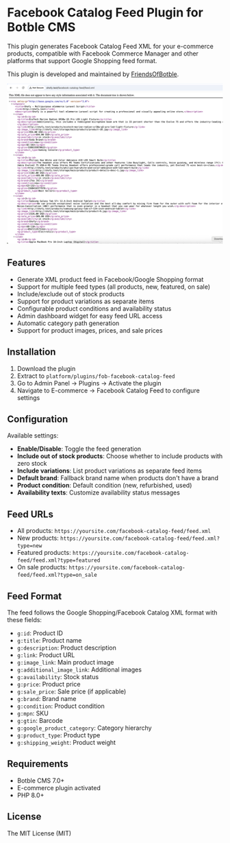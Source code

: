 # Facebook Catalog Feed Plugin for Botble CMS

This plugin generates Facebook Catalog Feed XML for your e-commerce products, compatible with Facebook Commerce Manager and other platforms that support Google Shopping feed format.

This plugin is developed and maintained by [FriendsOfBotble](https://github.com/FriendsOfBotble).

![Image](./screenshot.png)

## Features

- Generate XML product feed in Facebook/Google Shopping format
- Support for multiple feed types (all products, new, featured, on sale)
- Include/exclude out of stock products
- Support for product variations as separate items
- Configurable product conditions and availability status
- Admin dashboard widget for easy feed URL access
- Automatic category path generation
- Support for product images, prices, and sale prices

## Installation

1. Download the plugin
2. Extract to `platform/plugins/fob-facebook-catalog-feed`
3. Go to Admin Panel → Plugins → Activate the plugin
4. Navigate to E-commerce → Facebook Catalog Feed to configure settings

## Configuration

Available settings:

- **Enable/Disable**: Toggle the feed generation
- **Include out of stock products**: Choose whether to include products with zero stock
- **Include variations**: List product variations as separate feed items
- **Default brand**: Fallback brand name when products don't have a brand
- **Product condition**: Default condition (new, refurbished, used)
- **Availability texts**: Customize availability status messages

## Feed URLs

- All products: `https://yoursite.com/facebook-catalog-feed/feed.xml`
- New products: `https://yoursite.com/facebook-catalog-feed/feed.xml?type=new`
- Featured products: `https://yoursite.com/facebook-catalog-feed/feed.xml?type=featured`
- On sale products: `https://yoursite.com/facebook-catalog-feed/feed.xml?type=on_sale`

## Feed Format

The feed follows the Google Shopping/Facebook Catalog XML format with these fields:

- `g:id`: Product ID
- `g:title`: Product name
- `g:description`: Product description
- `g:link`: Product URL
- `g:image_link`: Main product image
- `g:additional_image_link`: Additional images
- `g:availability`: Stock status
- `g:price`: Product price
- `g:sale_price`: Sale price (if applicable)
- `g:brand`: Brand name
- `g:condition`: Product condition
- `g:mpn`: SKU
- `g:gtin`: Barcode
- `g:google_product_category`: Category hierarchy
- `g:product_type`: Product type
- `g:shipping_weight`: Product weight

## Requirements

- Botble CMS 7.0+
- E-commerce plugin activated
- PHP 8.0+

## License

The MIT License (MIT)
